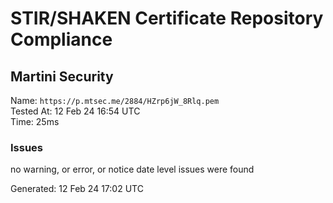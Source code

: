 # STIR/SHAKEN Certificate Repository Compliance

## Martini Security

Name: `https://p.mtsec.me/2884/HZrp6jW_8Rlq.pem`\
Tested At: 12 Feb 24 16:54 UTC\
Time: 25ms

### Issues

no warning, or error, or notice date level issues were found

Generated: 12 Feb 24 17:02 UTC